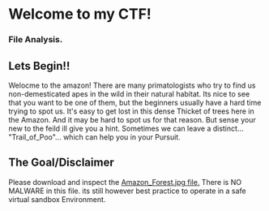 # Welcome to my CTF!
### File Analysis.


## Lets Begin!!
Welocme to the amazon!
There are many primatologists who try to find us non-demesticated apes in the wild in their natural habitat.
Its nice to see that you want to be one of them, but the beginners usually have a hard time trying to spot us.
It's easy to get lost in this dense Thicket of trees here in the Amazon. And it may be hard to spot us for that reason.
But sense your new to the feild ill give you a hint. 
Sometimes we can leave a distinct... "Trail_of_Poo"... which can help you in your Pursuit.

## The Goal/Disclaimer
Please download and inspect the [Amazon_Forest.jpg file.](https://github.com/Nicholas-Heitman/Portfolio/blob/main/CTF%20Competitions/Medium%20Flag/Amazon_Forest.jpg)
There is NO MALWARE in this file.
its still however best practice to operate in a safe virtual sandbox Environment.
